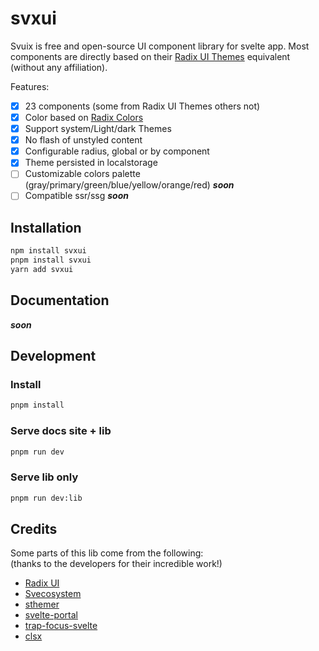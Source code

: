 # svxui

Svuix is free and open-source UI component library for svelte app.
Most components are directly based on their [Radix UI Themes](https://www.radix-ui.com/themes/docs/overview/getting-started) equivalent (without any affiliation).

Features:

-   [x] 23 components (some from Radix UI Themes others not)
-   [x] Color based on [Radix Colors](https://www.radix-ui.com/colors)
-   [x] Support system/Light/dark Themes
-   [x] No flash of unstyled content
-   [x] Configurable radius, global or by component
-   [x] Theme persisted in localstorage
-   [ ] Customizable colors palette (gray/primary/green/blue/yellow/orange/red) **_soon_**
-   [ ] Compatible ssr/ssg **_soon_**

## Installation

```bash
npm install svxui
pnpm install svxui
yarn add svxui
```

## Documentation

**_soon_**

## Development

### Install

```bash
pnpm install
```

### Serve docs site + lib

```bash
pnpm run dev
```

### Serve lib only

```bash
pnpm run dev:lib
```

## Credits

Some parts of this lib come from the following:  
(thanks to the developers for their incredible work!)

-   [Radix UI](https://www.radix-ui.com/)
-   [Svecosystem](https://github.com/svecosystem)
-   [sthemer](https://github.com/ivanhofer/sthemer)
-   [svelte-portal](https://github.com/romkor/svelte-portal)
-   [trap-focus-svelte](https://github.com/henrygd/trap-focus-svelte)
-   [clsx](https://github.com/lukeed/clsx)

